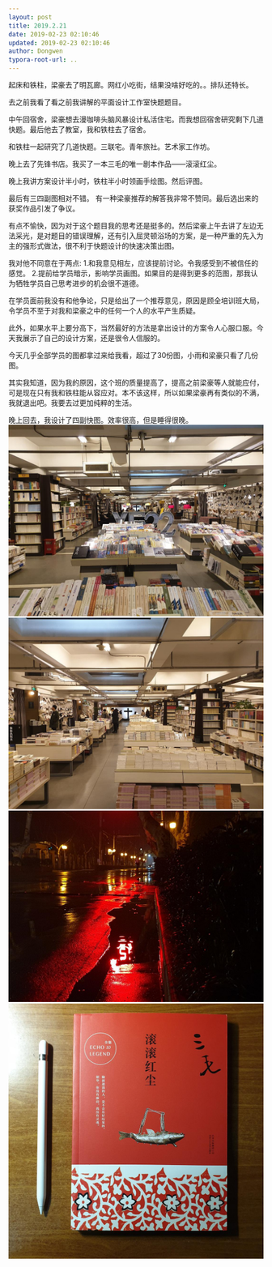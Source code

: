 ```yaml
---
layout: post
title: 2019.2.21
date: 2019-02-23 02:10:46
updated: 2019-02-23 02:10:46
author: Dongwen
typora-root-url: ..
---
```




起床和铁柱，梁豪去了明瓦廊。网红小吃街，结果没啥好吃的。。排队还特长。

去之前我看了看之前我讲解的平面设计工作室快题题目。

中午回宿舍，梁豪想去漫咖啡头脑风暴设计私活住宅。而我想回宿舍研究剩下几道快题。最后他去了教室，我和铁柱去了宿舍。

和铁柱一起研究了几道快题。三联宅。青年旅社。艺术家工作坊。

晚上去了先锋书店。我买了一本三毛的唯一剧本作品——滚滚红尘。

晚上我讲方案设计半小时，铁柱半小时领画手绘图。然后评图。

最后有三四副图相对不错。 有一种梁豪推荐的解答我非常不赞同。最后选出来的获奖作品引发了争议。

有点不愉快，因为对于这个题目我的思考还是挺多的。然后梁豪上午去讲了左边无法采光，是对题目的错误理解，还有引入屈灵顿浴场的方案，是一种严重的先入为主的强形式做法，很不利于快题设计的快速决策出图。

我对他不同意在于两点:
1.和我意见相左，应该提前讨论。令我感受到不被信任的感觉。
2.提前给学员暗示，影响学员画图。如果目的是得到更多的范图，那我认为牺牲学员自己思考进步的机会很不道德。

在学员面前我没有和他争论，只是给出了一个推荐意见，原因是顾全培训班大局，令学员不至于对我和梁豪之中的任何一个人的水平产生质疑。

此外，如果水平上要分高下，当然最好的方法是拿出设计的方案令人心服口服。今天我展示了自己的设计方案，还是很令人信服的。

今天几乎全部学员的图都拿过来给我看，超过了30份图，小雨和梁豪只看了几份图。

其实我知道，因为我的原因，这个班的质量提高了，提高之前梁豪等人就能应付，可是现在只有我和铁柱能从容应对。本不该这样，所以如果梁豪再有类似的不满，我就退出吧。我要去过更加纯粹的生活。

晚上回去，我设计了四副快图。效率很高，但是睡得很晚。    ![](/img/in-post/x58318523.jpg)
![](/img/in-post/x58318516.jpg)
![](/img/in-post/x58318515.jpg)
![](/img/in-post/x58318522.jpg)
